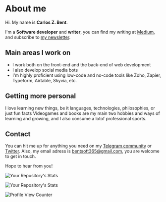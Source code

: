 # About me 

Hi. My name is **Carlos Z. Bent**.

I'm a **Software developer** and **writer**, you can find my writing at [Medium](https://medium.com@carloszbent), and subscribe to [my newsletter](https://carloszbent.substack.com/).

## Main areas I work on

* I work both on the front-end and the back-end of web development
* I also develop social media bots
* I'm highly proficient using low-code and no-code tools like Zoho, Zapier, Typeform, Airtable, Skyvia, etc. 

## Getting more personal

I love learning new things, be it languages, technologies, philosophies, or just fun facts
Videogames and books are my main two hobbies and ways of learning and growing, and I also consume a lotof professional sports.

## Contact

You can hit me up for anything you need on my [Telegram community](https://t.me/carloszbent_channel) or [Twitter](https://twitter.com/CarlosZBent). 
Also, my email adress is bentsoft365@gmail.com, you are welcome to get in touch.

Hope to hear from you!

![Your Repository's Stats](https://github-readme-stats.vercel.app/api?username=CarlosZBent&show_icons=true)

![Your Repository's Stats](https://github-readme-stats.vercel.app/api/top-langs/?username=CarlosZBent&theme=blue-green)

![Profile View Counter](https://komarev.com/ghpvc/?username=CarlosZBent)
